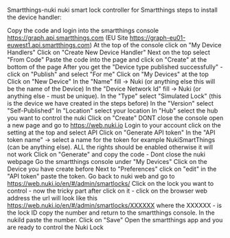 
Smartthings-nuki
nuki smart lock controller for Smartthings steps to install the device handler:

Copy the code and login into the smartthings console https://graph.api.smartthings.com (EU Site https://graph-eu01-euwest1.api.smartthings.com)
At the top of the console click on "My Device Handlers"
Click on "Create New Device Handler"
Next on the top select "From Code"
Paste the code into the page and click on "Create" at the bottom of the page
After you get the "Device type published successfully" - click on "Publish" and select "For me"
Click on "My Devices" at the top
Click on "New Device"
In the "Name" fill -> Nuki (or anything else this will be the name of the Device)
In the "Device Network Id" fill -> Nuki (or anything else - must be unique).
In the "Type" select "Simulated Lock" (this is the device we have created in the steps before)
In the "Version" select "Self-Published"
In "Location" select your location
In "Hub" select the hub you want to control the nuki
Click on "Create"
DONT close the console open a new page and go to https://web.nuki.io
Login to your account click on the setting at the top and select API
Click on "Generate API token"
In the "API token name" -> select a name for the token for example NukiSmartThings (can be anything else).
ALL the rights should be enabled otherwise it will not work
Click on "Generate" and copy the code - Dont close the nuki webpage
Go the smartthings console under "My Devices" Click on the Device you have create before
Next to "Preferences" click on "edit" in the "API token" paste the token.
Go back to nuki web and go to https://web.nuki.io/en/#/admin/smartlocks/
Click on the lock you want to control - now the tricky part after click on it - click on the browser web address the url will look like this https://web.nuki.io/en/#/admin/smartlocks/XXXXXX where the XXXXXX - is the lock ID copy the number and return to the smartthings console.
In the nukiId paste the number.
Click on "Save"
Open the smartthings app and you are ready to control the Nuki Lock
